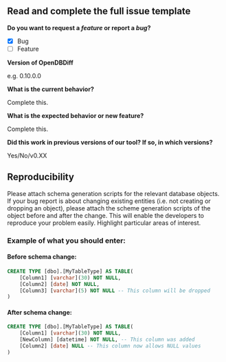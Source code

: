 ## Read and complete the full issue template

**Do you want to request a *feature* or report a *bug*?**
- [x] Bug
- [ ] Feature

**Version of OpenDBDiff**

e.g. 0.10.0.0

**What is the current behavior?**

Complete this.

**What is the expected behavior or new feature?**

Complete this.

**Did this work in previous versions of our tool?  If so, in which versions?**

Yes/No/v0.XX

## Reproducibility
Please attach schema generation scripts for the relevant database objects. If your bug report is about changing existing entities (i.e. not creating or dropping an object), please attach the scheme generation scripts of the object before and after the change. This will enable the developers to reproduce your problem easily. Highlight particular areas of interest.

### Example of what you should enter:

#### Before schema change:
```sql
CREATE TYPE [dbo].[MyTableType] AS TABLE(
	[Column1] [varchar](30) NOT NULL,
	[Column2] [date] NOT NULL,
	[Column3] [varchar](5) NOT NULL -- This column will be dropped
)
```


#### After schema change:
```sql
CREATE TYPE [dbo].[MyTableType] AS TABLE(
	[Column1] [varchar](30) NOT NULL,
	[NewColumn] [datetime] NOT NULL, -- This column was added
	[Column2] [date] NULL -- This column now allows NULL values
)
```


